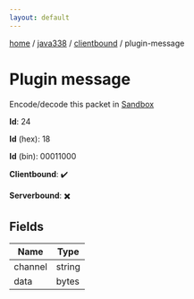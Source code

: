 ```yaml
---
layout: default
---
```


[home](/)  /  [java338](/protocol/java338)  /  [clientbound](/protocol/java338/clientbound)  /  plugin-message

# Plugin message

Encode/decode this packet in [Sandbox](../../../sandbox/java338#clientbound.plugin_message)

**Id**: 24

**Id** (hex): 18

**Id** (bin): 00011000

**Clientbound**: ✔️

**Serverbound**: ✖️

## Fields

Name | Type
---|---
channel | string
data | bytes
